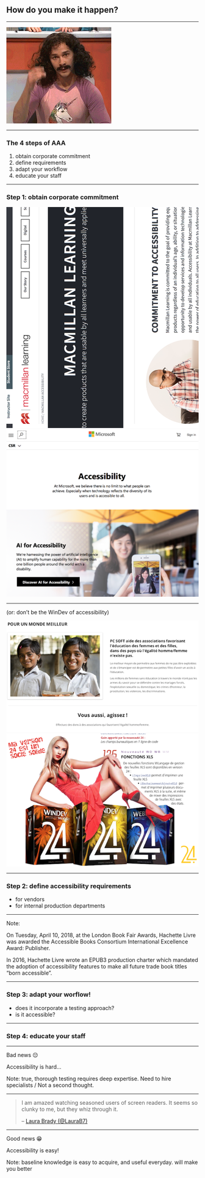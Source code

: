 ## How do you make it happen?

---

<div class="fragment highlight-red crossed">
    <img src="assets/magic.gif" alt="a11y isn’t magical" class="stretch"/>
</div>

---

### The 4 steps of AAA

1. obtain corporate commitment <!-- .element: class="fragment" -->
2. define requirements <!-- .element: class="fragment" -->
3. adapt your workflow <!-- .element: class="fragment" -->
4. educate your staff <!-- .element: class="fragment" -->

---

### Step 1: obtain corporate commitment

<div class="side-by-side">
  <a href="https://www.macmillanlearning.com/Catalog/page/accessibility"><img src="assets/commitment-macmillan.png" alt="screenshot of macmillan learning’s accessibility page"></a>
  <a href="https://www.microsoft.com/en-us/corporate-responsibility/accessibility"><img src="assets/commitment-microsoft.png" alt="screenshot of macmillan learning’s accessibility page"></a>
</div>

---

(or: don’t be the WinDev of accessibility)

<div class="side-by-side">
  <span class="fragment"><img src="assets/windev-commitment.png" alt="screenshot of macmillan learning’s accessibility page"></span>
  <span class="fragment"><img src="assets/windev-sexism.png" alt="screenshot of macmillan learning’s accessibility page"></span>
</div>

<!-- <div class="side-by-side">
<img src="assets/windev-commitment.png" alt="a diversity statement by the WinDev developers"/>
<img src="assets/windev-sexism.png" alt="the reality of their sexist brochures"/>
</div> -->

---

### Step 2: define accessibility requirements

- for vendors
- for  internal production departments


---

<!-- .slide: data-background-image="assets/hachette-award.jpg" data-background-size="contain" -->

Note:

On Tuesday, April 10, 2018, at the London Book Fair Awards, Hachette Livre was awarded the Accessible Books Consortium International Excellence Award: Publisher.

In 2016, Hachette Livre wrote an EPUB3 production charter which mandated the adoption of accessibility features to make all future trade book titles “born accessible”. 

---

### Step 3: adapt your worflow!

  - does it incorporate a testing approach?
  - is it accessible?

---

### Step 4: educate your staff

---

Bad news 😔

<p class="fragment">Accessibility is hard…</p>

Note: true, thorough testing requires deep expertise. Need to hire specialists / Not a second thought.

---

>I am amazed watching seasoned users of screen readers. It seems so clunky to me, but they whiz through it.
>
>– [Laura Brady (@LauraB7)](https://twitter.com/LauraB7/status/1106543170244890624)


---

Good news 😁

<p class="fragment">Accessibility is easy!</p>

Note: baseline knowledge is easy to acquire, and useful everyday. will make you better
